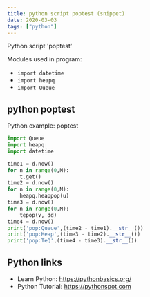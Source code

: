 ```yaml
---
title: python script poptest (snippet)
date: 2020-03-03
tags: ["python"]
---
```

Python script 'poptest'


Modules used in program: 
* `import datetime`
* `import heapq`
* `import Queue`

## python poptest

Python example: poptest

```python
import Queue
import heapq
import datetime

time1 = d.now()
for n in range(0,M):
    t.get()
time2 = d.now()
for n in range(0,M):
    heapq.heappop(u)
time3 = d.now()
for n in range(0,M):
    tepop(v, dd)
time4 = d.now()
print('pop:Queue',(time2 - time1).__str__())
print('pop:Heap',(time3 - time2).__str__())
print('pop:TeQ',(time4 - time3).__str__())


```

## Python links

- Learn Python: https://pythonbasics.org/
- Python Tutorial: https://pythonspot.com
